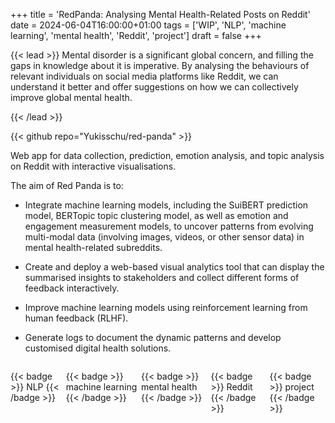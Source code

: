 +++
title = 'RedPanda: Analysing Mental Health-Related Posts on Reddit'
date = 2024-06-04T16:00:00+01:00
tags = ['WIP', 'NLP', 'machine learning', 'mental health', 'Reddit', 'project']
draft = false
+++

{{< lead >}}
Mental disorder is a significant global concern, and filling the gaps in knowledge about it is imperative. By analysing the behaviours of relevant individuals on social media platforms like Reddit, we can understand it better and offer suggestions on how we can collectively improve global mental health.
<!--
This project focuses on fine-tuning the state-of-the-art deep learning model BERT for the purpose of detecting individuals with suicide tendencies on X (formally known as Twitter). Subsequently, the negative binomial regression model is applied to delve into the intricate relationships among suicidal tendencies, emotional dimensions, and engagement levels.
-->
{{< /lead >}}

{{< github repo="Yukisschu/red-panda" >}}

Web app for data collection, prediction, emotion analysis, and topic analysis on Reddit with interactive visualisations.

The aim of Red Panda is to:

- Integrate machine learning models, including the SuiBERT prediction model, BERTopic topic clustering model, as well as emotion and engagement measurement models, to uncover patterns from evolving multi-modal data (involving images, videos, or other sensor data) in mental health-related subreddits.

- Create and deploy a web-based visual analytics tool that can display the summarised insights to stakeholders and collect different forms of feedback interactively.

- Improve machine learning models using reinforcement learning from human feedback (RLHF).

- Generate logs to document the dynamic patterns and develop customised digital health solutions.


<div style="display:flex; gap:6px">

{{< badge >}} NLP {{< /badge >}}

{{< badge >}} machine learning {{< /badge >}}

{{< badge >}} mental health {{< /badge >}}

{{< badge >}} Reddit {{< /badge >}}

{{< badge >}} project {{< /badge >}}
</div>


